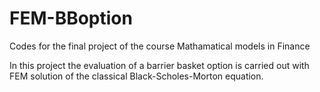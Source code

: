 # FEM-BBoption

 Codes for the final project of the course Mathamatical models in Finance



In this project the evaluation of a barrier basket option is carried out with FEM solution of the classical Black-Scholes-Morton equation. 

